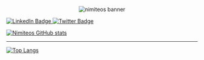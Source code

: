 <p align="center">
<img src="https://user-images.githubusercontent.com/53617379/216372360-13f3706e-af89-43de-8d21-16798df99cce.png" alt="nimiteos banner">
</p>
<div id="badges"> 
  <a href="https://www.linkedin.com/in/wesley-foussard/" align="left">
    <img src="https://img.shields.io/badge/LinkedIn-blue?style=for-the-badge&logo=linkedin&logoColor=white" alt="LinkedIn Badge"/>
  </a>
<a href="https://twitter.com/nimiteos" align="right">
    <img src="https://img.shields.io/badge/Twitter-9cf?style=for-the-badge&logo=twitter&logoColor=white" alt="Twitter Badge"/>
  </a>
</div>

[![Nimiteos GitHub stats](https://github-readme-stats.vercel.app/api?username=wesley-foussard&count_private=true&show_icons=true)](https://github.com/wesley-foussard/github-readme-stats)

******
[![Top Langs](https://github-readme-stats.vercel.app/api/top-langs/?username=wesley-foussard&layout=compact)](https://github.com/wesley-foussard/github-readme-stats)
